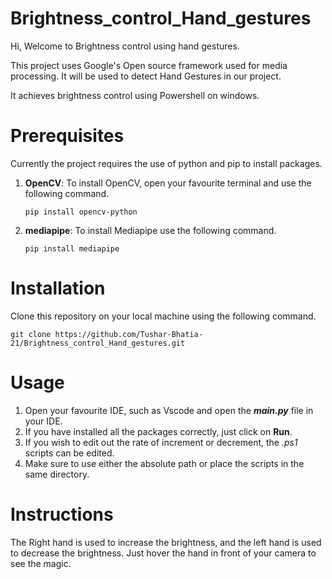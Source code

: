 # Brightness_control_Hand_gestures

Hi, Welcome to Brightness control using hand gestures.


This project uses Google's Open source framework used for media processing. It will be used to detect Hand Gestures in our project.

It achieves brightness control using Powershell on windows.

# Prerequisites
Currently the project requires the use of python and pip to install packages.
1. **OpenCV**: To install OpenCV, open your favourite terminal and use the following command.
   ``` 
   pip install opencv-python
   ``` 
2. **mediapipe**: To install Mediapipe use the following command.
   ``` 
   pip install mediapipe
   ``` 
# Installation
Clone this repository on your local machine using the following command.

```
git clone https://github.com/Tushar-Bhatia-21/Brightness_control_Hand_gestures.git
``` 
# Usage
1. Open your favourite IDE, such as Vscode and open the _**main.py**_ file in your IDE.
2. If you have installed all the packages correctly, just click on **Run**.
3. If you wish to edit out the rate of increment or decrement, the _.ps1_ scripts can be edited.
4. Make sure to use either the absolute path or place the scripts in the same directory.

# Instructions
The Right hand is used to increase the brightness, and the left hand is used to decrease the brightness. Just hover the hand in front of your camera to see the magic.
   
